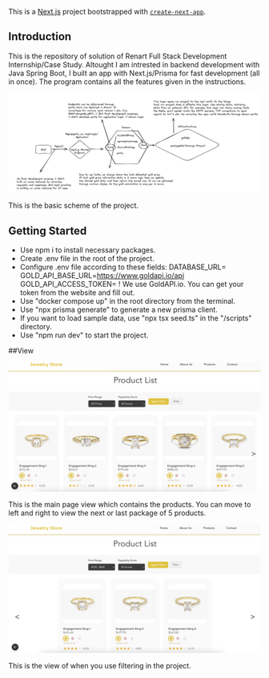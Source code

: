 This is a [Next.js](https://nextjs.org) project bootstrapped with [`create-next-app`](https://nextjs.org/docs/app/api-reference/cli/create-next-app).

## Introduction

This is the repository of solution of Renart Full Stack Development Internship/Case Study. Altought I am intrested in backend development with Java Spring Boot, I built an app with Next.js/Prisma for fast development (all in once). The program contains all the features given in the instructions.

![Preview](./public/scheme.png)

This is the basic scheme of the project.


## Getting Started
- Use npm i to install necessary packages.
- Create .env file in the root of the project.
- Configure .env file according to these fields:
    DATABASE_URL=
    GOLD_API_BASE_URL=https://www.goldapi.io/api
    GOLD_API_ACCESS_TOKEN=
    ! We use GoldAPI.io. You can get your token from the website and fill out.
- Use "docker compose up" in the root directory from the terminal.
- Use "npx prisma generate" to generate a new prisma client.
- If you want to load sample data, use "npx tsx seed.ts" in the "/scripts" directory.
- Use "npm run dev" to start the project.


##View

![Preview](./public/withoutfilter.png)

This is the main page view which contains the products. You can move to left and right to view the next or last package of 5 products.

![Preview](./public/withfilter.png)

This is the view of when you use filtering in the project.